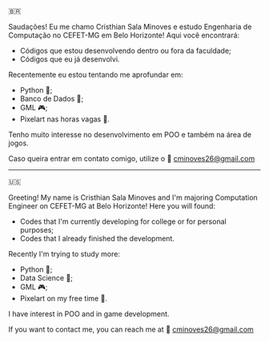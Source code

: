:brazil:

Saudações! Eu me chamo Cristhian Sala Minoves e estudo Engenharia de Computação no CEFET-MG em Belo Horizonte! Aqui você encontrará:
- Códigos que estou desenvolvendo dentro ou fora da faculdade;
- Códigos que eu já desenvolvi.

Recentemente eu estou tentando me aprofundar em:
- Python :snake:;
- Banco de Dados 	:game_die:;
- GML :video_game:;
- Pixelart nas horas vagas :art:.

Tenho muito interesse no desenvolvimento em POO e também na área de jogos.

Caso queira entrar em contato comigo, utilize o :email: cminoves26@gmail.com

---------------------------------------------------------------------------------------------------------------------------------------------------------------------------------
:us:

Greeting! My name is Cristhian Sala Minoves and I'm majoring Computation Engineer on CEFET-MG at Belo Horizonte! Here you will found:
- Codes that I'm currently developing for college or for personal purposes;
- Codes that I already finished the development.

Recently I'm trying to study more:
- Python :snake:;
- Data Science 	:game_die:;
- GML :video_game:;
- Pixelart on my free time :art:.

I have interest in POO and in game development.

If you want to contact me, you can reach me at :email: cminoves26@gmail.com

